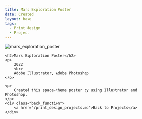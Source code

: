 ```yaml
---
title: Mars Exploration Poster
date: Created
layout: base
tags:
  - Print design
  - Project
---
```


<div class="project_images">
    <img src="/images/mars_exploration_poster.jpg" alt="mars_exploration_poster">
 </div>
 
 <div class="project_bio">

    <h2>Mars Exploration Poster</h2>
    <p>
        2022
        <br>
        Adobe Illustrator, Adobe Photoshop
    </p>

    <p>
        Created this space-theme poster by using Illustrator and Photoshop.
    </p>
    <div class="back_function">
        <a href="/print_design_projects.md">Back to Projects</a>
    </div>
 </div>